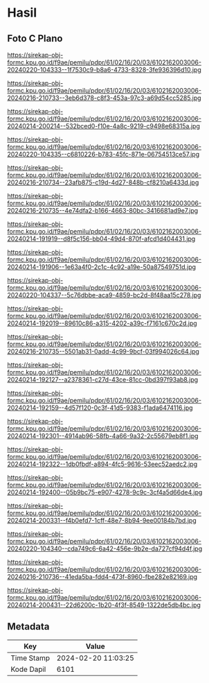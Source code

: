 # Hasil

## Foto C Plano

https://sirekap-obj-formc.kpu.go.id/f9ae/pemilu/pdpr/61/02/16/20/03/6102162003006-20240220-104333--1f7530c9-b8a6-4733-8328-3fe936396d10.jpg

https://sirekap-obj-formc.kpu.go.id/f9ae/pemilu/pdpr/61/02/16/20/03/6102162003006-20240216-210733--3eb6d378-c8f3-453a-97c3-a69d54cc5285.jpg

https://sirekap-obj-formc.kpu.go.id/f9ae/pemilu/pdpr/61/02/16/20/03/6102162003006-20240214-200214--532bced0-f10e-4a8c-9219-c9498e68315a.jpg

https://sirekap-obj-formc.kpu.go.id/f9ae/pemilu/pdpr/61/02/16/20/03/6102162003006-20240220-104335--c6810226-b783-45fc-871e-06754513ce57.jpg

https://sirekap-obj-formc.kpu.go.id/f9ae/pemilu/pdpr/61/02/16/20/03/6102162003006-20240216-210734--23afb875-c19d-4d27-848b-cf8210a6433d.jpg

https://sirekap-obj-formc.kpu.go.id/f9ae/pemilu/pdpr/61/02/16/20/03/6102162003006-20240216-210735--4e74dfa2-b166-4663-80bc-3416681ad9e7.jpg

https://sirekap-obj-formc.kpu.go.id/f9ae/pemilu/pdpr/61/02/16/20/03/6102162003006-20240214-191919--d8f5c156-bb04-49d4-870f-afcd1d404431.jpg

https://sirekap-obj-formc.kpu.go.id/f9ae/pemilu/pdpr/61/02/16/20/03/6102162003006-20240214-191906--1e63a4f0-2c1c-4c92-a19e-50a87549751d.jpg

https://sirekap-obj-formc.kpu.go.id/f9ae/pemilu/pdpr/61/02/16/20/03/6102162003006-20240220-104337--5c76dbbe-aca9-4859-bc2d-8f48aa15c278.jpg

https://sirekap-obj-formc.kpu.go.id/f9ae/pemilu/pdpr/61/02/16/20/03/6102162003006-20240214-192019--89610c86-a315-4202-a39c-f7161c670c2d.jpg

https://sirekap-obj-formc.kpu.go.id/f9ae/pemilu/pdpr/61/02/16/20/03/6102162003006-20240216-210735--5501ab31-0add-4c99-9bcf-03f994026c64.jpg

https://sirekap-obj-formc.kpu.go.id/f9ae/pemilu/pdpr/61/02/16/20/03/6102162003006-20240214-192127--a2378361-c27d-43ce-81cc-0bd397f93ab8.jpg

https://sirekap-obj-formc.kpu.go.id/f9ae/pemilu/pdpr/61/02/16/20/03/6102162003006-20240214-192159--4d57f120-0c3f-41d5-9383-f1ada6474116.jpg

https://sirekap-obj-formc.kpu.go.id/f9ae/pemilu/pdpr/61/02/16/20/03/6102162003006-20240214-192301--4914ab96-58fb-4a66-9a32-2c55679eb8f1.jpg

https://sirekap-obj-formc.kpu.go.id/f9ae/pemilu/pdpr/61/02/16/20/03/6102162003006-20240214-192322--1db0fbdf-a894-4fc5-9616-53eec52aedc2.jpg

https://sirekap-obj-formc.kpu.go.id/f9ae/pemilu/pdpr/61/02/16/20/03/6102162003006-20240214-192400--05b9bc75-e907-4278-9c9c-3cf4a5d66de4.jpg

https://sirekap-obj-formc.kpu.go.id/f9ae/pemilu/pdpr/61/02/16/20/03/6102162003006-20240214-200331--f4b0efd7-1cff-48e7-8b94-9ee00184b7bd.jpg

https://sirekap-obj-formc.kpu.go.id/f9ae/pemilu/pdpr/61/02/16/20/03/6102162003006-20240220-104340--cda749c6-6a42-456e-9b2e-da727cf94d4f.jpg

https://sirekap-obj-formc.kpu.go.id/f9ae/pemilu/pdpr/61/02/16/20/03/6102162003006-20240216-210736--41eda5ba-fdd4-473f-8960-fbe282e82169.jpg

https://sirekap-obj-formc.kpu.go.id/f9ae/pemilu/pdpr/61/02/16/20/03/6102162003006-20240214-200431--22d6200c-1b20-4f3f-8549-1322de5db4bc.jpg


## Metadata

| Key        | Value               |
| ---------- | ------------------- |
| Time Stamp | 2024-02-20 11:03:25 |
| Kode Dapil | 6101                |



